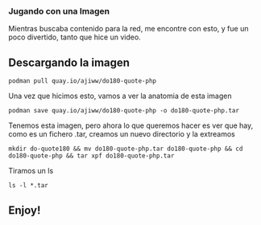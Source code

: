 ### Jugando con una Imagen

Mientras buscaba contenido para la red, me encontre con esto, y fue un poco divertido, tanto que hice un video.



## Descargando la imagen


```
podman pull quay.io/ajiww/do180-quote-php

```

Una vez que hicimos esto, vamos a ver la anatomia de esta imagen

```
podman save quay.io/ajiww/do180-quote-php -o do180-quote-php.tar
```

Tenemos esta imagen, pero ahora lo que queremos hacer es ver que hay, como es un fichero .tar, creamos un nuevo directorio
y la extreamos

```
mkdir do-quote180 && mv do180-quote-php.tar do180-quote-php && cd do180-quote-php && tar xpf do180-quote-php.tar
````

Tiramos un ls 

```
ls -l *.tar

```

## Enjoy!

